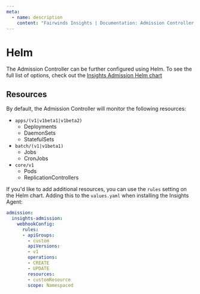 ```yaml
---
meta:
  - name: description
    content: "Fairwinds Insights | Documentation: Admission Controller helm configuration"
---
```

# Helm
The Admission Controller can be further configured using Helm. To see the full list of options,
check out the [Insights Admission Helm chart](https://github.com/FairwindsOps/charts/tree/master/stable/insights-admission)

## Resources
By default, the Admission Controller will monitor the following resources:
* `apps/(v1|v1beta1|v1beta2)`
  * Deployments
  * DaemonSets
  * StatefulSets
* `batch/(v1|v1beta1)`
  * Jobs
  * CronJobs
* `core/v1`
  * Pods
  * ReplicationControllers

If you'd like to add additional resources, you can use the `rules`
setting on the Helm chart. Adding this to the `values.yaml` when installing the Insights Agent:
```yaml
admission:
  insights-admission:
    webhookConfig:
      rules:
      - apiGroups:
        - custom
        apiVersions:
        - v1
        operations:
        - CREATE
        - UPDATE
        resources:
        - customResource
        scope: Namespaced
```
